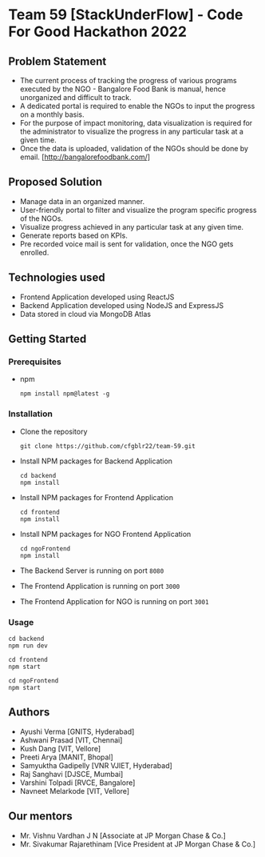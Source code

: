 
# Team 59 [StackUnderFlow] - Code For Good Hackathon 2022

## Problem Statement
* The current process of tracking the progress of various programs executed by the NGO - Bangalore Food Bank is manual, hence unorganized and difficult to track. 
* A dedicated portal is required to enable the NGOs to input the progress on a monthly basis.
* For the purpose of impact monitoring, data visualization is required for the administrator to visualize the progress in any particular task at a given time.
* Once the data is uploaded, validation of the NGOs should be done by email.
  [http://bangalorefoodbank.com/]

## Proposed Solution
* Manage data in an organized manner.
* User-friendly portal to filter and visualize the program specific progress of the NGOs.
* Visualize progress achieved in any particular task at any given time.
* Generate reports based on KPIs.
* Pre recorded voice mail is sent for validation, once the NGO gets enrolled.



## Technologies used

- Frontend Application developed using ReactJS
- Backend Application developed using NodeJS and ExpressJS
- Data stored in cloud via MongoDB Atlas

## Getting Started

### Prerequisites

- npm
  ```
  npm install npm@latest -g
  ```

### Installation

- Clone the repository
  ```
  git clone https://github.com/cfgblr22/team-59.git
  ```
- Install NPM packages for Backend Application

  ```
  cd backend
  npm install
  ```

- Install NPM packages for Frontend Application

  ```
  cd frontend
  npm install
  ```
- Install NPM packages for NGO Frontend Application

  ```
  cd ngoFrontend
  npm install
  ```

- The Backend Server is running on port `8080`
- The Frontend Application is running on port `3000`
- The Frontend Application for NGO is running on port `3001`

### Usage

```
cd backend
npm run dev
```

```
cd frontend
npm start
```

```
cd ngoFrontend
npm start
```

## Authors

- Ayushi Verma [GNITS, Hyderabad]
- Ashwani Prasad [VIT, Chennai]
- Kush Dang [VIT, Vellore]
- Preeti Arya [MANIT, Bhopal]
- Samyuktha Gadipelly [VNR VJIET, Hyderabad]
- Raj Sanghavi [DJSCE, Mumbai]
- Varshini Tolpadi [RVCE, Bangalore]
- Navneet Melarkode [VIT, Vellore]

## Our mentors

- Mr. Vishnu Vardhan J N [Associate at JP Morgan Chase & Co.]
- Mr. Sivakumar Rajarethinam [Vice President at JP Morgan Chase & Co.]

